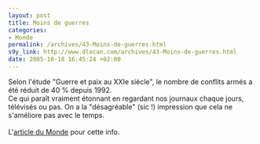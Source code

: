 ```yaml
--- 
layout: post
title: Moins de guerres
categories: 
- Monde
permalink: /archives/43-Moins-de-guerres.html
s9y_link: http://www.dlecan.com/archives/43-Moins-de-guerres.html
date: 2005-10-18 16:45:24 +02:00
---
```

Selon l'étude "Guerre et paix au XXIe siècle", le nombre de conflits armés a été réduit de 40 % depuis 1992.<br />
Ce qui paraît vraiment étonnant en regardant nos journaux chaque jours, télévisés ou pas. On a la "désagréable" (sic !) impression que cela ne s'améliore pas avec le temps.<br />
<br />
L'<a href="http://www.lemonde.fr/web/article/0,1-0@2-3220,36-700474@51-700625,0.html">article du Monde</a> pour cette info.
